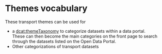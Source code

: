 # Themes vocabulary

These transport themes can be used for
 * a [dcat:themeTaxonomy](http://www.w3.org/ns/dcat#themeTaxonomy) to categorize datasets within a data portal. These can then become the main categories on the front page to search through the datasets listed on the Open Data Portal.
 * Other categorizations of transport datasets
